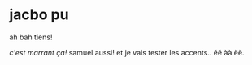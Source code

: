 # jacbo pu
 ah bah tiens!


 
*c'est marrant ça!* samuel aussi!
et je vais tester les accents.. éé àà èè.

